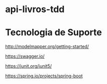 # api-livros-tdd

# Tecnologia de Suporte 
http://modelmapper.org/getting-started/

https://swagger.io/

https://junit.org/junit5/

https://spring.io/projects/spring-boot
